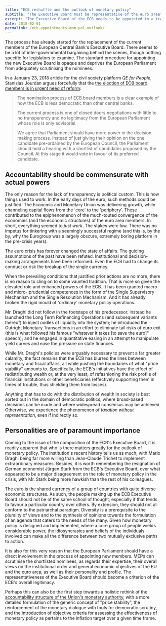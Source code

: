 ```yaml
---
title: "ECB reshuffle and the outlook of monetary policy"
subtitle: "The Executive Board must be representative of the euro area"
excerpt: "The Executive Board of the ECB needs to be appointed in a transparent fashion. Its composition must be representative of the euro area."
date: 2018-02-01
permalink: /ecb-appointments-mon-pol-outlook/
---
```

The process has already started for the replacement of the current members of the European Central Bank's Executive Board. There seems to be a lot of inter-governmental bargaining behind the scenes, though nothing specific for legislators to examine. The standard procedure for appointing the new Executive Board is opaque and deprives the European Parliament from adequately scrutinising the nominees.

In a January 23, 2018 article for the civil society platform *QE for People*, Stanislas Jourdan argues forcefully that the [the election of ECB board members is in urgent need of reform](http://www.qe4people.eu/electing_ecb_board_members_needs_reform):

> The nomination process of ECB board members is a clear example of how the ECB is less democratic than other central banks.
>
> The current process is one of closed doors negotiations with little to no transparency and no legitimacy from the European Parliament whose role is only advisorial.
>
> We agree that Parliament should have more power in the decision-making process. Instead of just giving their opinion on the one candidate pre-ordained by the European Council, the Parliament should hold a hearing with a shortlist of candidates proposed by the Council. At this stage it would vote in favour of its preferred candidate.

## Accountability should be commensurate with actual powers

The only reason for the lack of transparency is political custom. This is how things used to work. In the early days of the euro, such methods could be justified. The Economic and Monetary Union was delivering growth, while channeling capital flows from the 'core' to the 'periphery'. These contributed to the epiphenomenon of the much-touted convergence of the economies (and the economic structures) of the euro area members. In short, everything seemed to *just work*. The stakes were low. There was no impetus for tinkering with a seemingly successful regime (and this is, by the by, why the Eurogroup was a largely obscure, extremely boring platform in the pre-crisis years).

The euro crisis has forever changed the state of affairs. The guiding assumptions of the past have been refuted. Institutional and decision-making arrangements have been reformed. Even the ECB had to change its conduct or risk the breakup of the single currency.

When the prevailing conditions that justified prior actions are no more, there is no reason to cling on to some vaunted tradition. That is more so given the elevated role and enhanced powers of the ECB. It has been granted macro- and micro- prudential competences in the form of the Single Supervisory Mechanism and the Single Resolution Mechanism. And it has already broken the rigid mould of 'ordinary' monetary policy operations.

Mr. Draghi did not follow in the footsteps of his predecessor. Instead he launched the Long Term Refinancing Operations (and subsequent variants thereof) to inject oodles of liquidity into the system; he introduced the Outright Monetary Transactions in an effort to eliminate tail risks of euro exit (this is what followed his famous "whatever it takes [to save the euro]" speech); and he engaged in quantitative easing in an attempt to manipulate yield curves and ease the pressure on state finances.

While Mr. Draghi's policies were arguably necessary to prevent a far greater calamity, the fact remains that the ECB has blurred the lines between monetary and fiscal affairs, all while pushing the boundaries of what "price stability" amounts to. Specifically, the ECB's initiatives have the effect of redistributing wealth or, at the very least, of refashioning the risk profile of financial institutions or other beneficiaries (effectively supporting them in times of trouble, thus shielding them from losses).

Anything that has to do with the distribution of wealth in society is best sorted out in the domain of democratic politics, where broad-based decisions can be made and where widespread consensus may be achieved. Otherwise, we experience the phenomenon of *taxation without representation*, even if indirectly so.

## Personalities are of paramount importance

Coming to the issue of the composition of the ECB's Executive Board, it is readily apparent that who is there matters greatly for the outlook of monetary policy. The institution's recent history tells us as much, with Mario Draghi being far more willing than Jean-Claude Trichet to implement extraordinary measures. Besides, it is worth remembering the resignation of German economist Jürgen Stark from the ECB's Executive Board, over what appeared to be a major disagreement on the role of monetary policy in the crisis, with Mr. Stark being more hawkish than the rest of his colleagues.

The euro is the shared currency of a group of countries with quite diverse economic structures. As such, the people making up the ECB Executive Board should not be of the same school of thought, especially if that tends to favour a particular country over others. By extension, they should not all conform to the patriarchal paradigm. Diversity is a prerequisite to the plurality of views and to the synthesis of opinions towards the formulation of an agenda that caters to the needs of the many. Given how monetary policy is designed and implemented, where a core group of people wields considerable power, the idiosyncrasies and beliefs of the individuals involved can make all the difference between two mutually exclusive paths to action.

It is also for this very reason that the European Parliament should have a direct involvement in the process of appointing new members. MEPs can scrutinise the shortlisted nominees, as regards their expertise, their overall views on the institutional order and general economic objectives of the EU and the euro area, as well as their personality and profile. The representativeness of the Executive Board should become a criterion of the ECB's overall legitimacy.

Perhaps this can also be the first step towards a holistic rethink of the  [accountability structure of the Union's monetary authority](http://protesilaos.com/ecb-independence-review/), with a more detailed formulation of the generic concept of "price stability", the reinforcement of the monetary dialogue with tools for democratic scrutiny, and the introduction of objective criteria for assessing the effectiveness of monetary policy as pertains to the inflation target over a given time frame.
